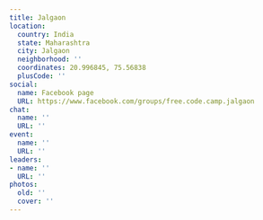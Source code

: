 ```yaml
---
title: Jalgaon
location:
  country: India
  state: Maharashtra
  city: Jalgaon
  neighborhood: ''
  coordinates: 20.996845, 75.56838
  plusCode: ''
social:
  name: Facebook page
  URL: https://www.facebook.com/groups/free.code.camp.jalgaon
chat:
  name: ''
  URL: ''
event:
  name: ''
  URL: ''
leaders:
- name: ''
  URL: ''
photos:
  old: ''
  cover: ''
---
```

